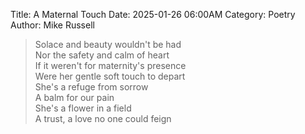 Title: A Maternal Touch
Date: 2025-01-26 06:00AM
Category: Poetry
Author: Mike Russell

> Solace and beauty wouldn't be had<br>
Nor the safety and calm of heart<br>
If it weren't for maternity's presence<br>
Were her gentle soft touch to depart<br>
She's a refuge from sorrow<br>
A balm for our pain<br>
She's a flower in a field<br>
A trust, a love no one could feign